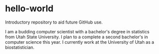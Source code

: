 # hello-world
Introductory repository to aid future GitHub use.

I am a budding computer scientist with a bachelor's degree in statistics from Utah State University. I plan to a complete a second bachelor's in computer science this year. I currently work at the University of Utah as a biostatistician. 
